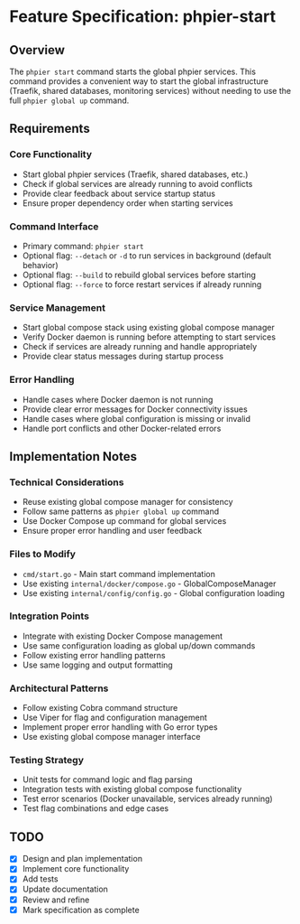 # Feature Specification: phpier-start

## Overview
The `phpier start` command starts the global phpier services. This command provides a convenient way to start the global infrastructure (Traefik, shared databases, monitoring services) without needing to use the full `phpier global up` command.

## Requirements

### Core Functionality
- Start global phpier services (Traefik, shared databases, etc.)
- Check if global services are already running to avoid conflicts
- Provide clear feedback about service startup status
- Ensure proper dependency order when starting services

### Command Interface
- Primary command: `phpier start`
- Optional flag: `--detach` or `-d` to run services in background (default behavior)
- Optional flag: `--build` to rebuild global services before starting
- Optional flag: `--force` to force restart services if already running

### Service Management
- Start global compose stack using existing global compose manager
- Verify Docker daemon is running before attempting to start services
- Check if services are already running and handle appropriately
- Provide clear status messages during startup process

### Error Handling
- Handle cases where Docker daemon is not running
- Provide clear error messages for Docker connectivity issues
- Handle cases where global configuration is missing or invalid
- Handle port conflicts and other Docker-related errors

## Implementation Notes

### Technical Considerations
- Reuse existing global compose manager for consistency
- Follow same patterns as `phpier global up` command
- Use Docker Compose up command for global services
- Ensure proper error handling and user feedback

### Files to Modify
- `cmd/start.go` - Main start command implementation
- Use existing `internal/docker/compose.go` - GlobalComposeManager
- Use existing `internal/config/config.go` - Global configuration loading

### Integration Points
- Integrate with existing Docker Compose management
- Use same configuration loading as global up/down commands
- Follow existing error handling patterns
- Use same logging and output formatting

### Architectural Patterns
- Follow existing Cobra command structure
- Use Viper for flag and configuration management
- Implement proper error handling with Go error types
- Use existing global compose manager interface

### Testing Strategy
- Unit tests for command logic and flag parsing
- Integration tests with existing global compose functionality
- Test error scenarios (Docker unavailable, services already running)
- Test flag combinations and edge cases

## TODO
- [x] Design and plan implementation
- [x] Implement core functionality
- [x] Add tests
- [x] Update documentation
- [x] Review and refine
- [x] Mark specification as complete